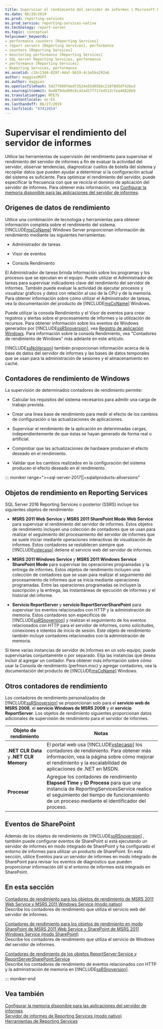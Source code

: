 ```yaml
---
title: Supervisar el rendimiento del servidor de informes | Microsoft Docs
ms.date: 06/20/2019
ms.prod: reporting-services
ms.prod_service: reporting-services-native
ms.technology: report-server
ms.topic: conceptual
helpviewer_keywords:
- performance counters [Reporting Services]
- report servers [Reporting Services], performance
- counters [Reporting Services]
- monitoring performance [Reporting Services]
- SQL Server Reporting Services, performance
- performance [Reporting Services]
- Reporting Services, performance
ms.assetid: c1bc13d4-8297-4daf-bb19-4c1e5ba292a6
author: maggiesMSFT
ms.author: maggies
ms.openlocfilehash: 5d277089fded73524e55d05bbc21078d5df426e3
ms.sourcegitcommit: 0a4879dad09c6c42ad1ff717e4512cfea46820e9
ms.translationtype: MTE75
ms.contentlocale: es-ES
ms.lasthandoff: 06/27/2019
ms.locfileid: "67412654"
---
```

# <a name="monitoring-report-server-performance"></a>Supervisar el rendimiento del servidor de informes
  Utilice las herramientas de supervisión del rendimiento para supervisar el rendimiento del servidor de informes a fin de evaluar la actividad del servidor, observar tendencias, diagnosticar cuellos de botella del sistema y recopilar datos que pueden ayudar a determinar si la configuración actual del sistema es suficiente. Para optimizar el rendimiento del servidor, puede especificar la frecuencia con que se recicla el dominio de aplicación del servidor de informes. Para obtener más información, vea [Configurar la memoria disponible para las aplicaciones del servidor de informes](../../reporting-services/report-server/configure-available-memory-for-report-server-applications.md).  
  
## <a name="sources-of-performance-data"></a>Orígenes de datos de rendimiento  
 Utilice una combinación de tecnología y herramientas para obtener información completa sobre el rendimiento del sistema. [!INCLUDE[msCoName](../../includes/msconame-md.md)] Windows Server proporcionan información de rendimiento mediante las siguientes herramientas:  
  
-   Administrador de tareas  
  
-   Visor de eventos  
  
-   Consola Rendimiento  
  
 El Administrador de tareas brinda información sobre los programas y los procesos que se ejecutan en el equipo. Puede utilizar el Administrador de tareas para supervisar indicadores clave del rendimiento del servidor de informes. También puede evaluar la actividad de ejecutar procesos y visualizar gráficos y datos con relación al uso de la CPU y de la memoria. Para obtener información sobre cómo utilizar el Administrador de tareas, vea la documentación del producto de [!INCLUDE[msCoName](../../includes/msconame-md.md)] Windows.  
  
 Puede utilizar la consola Rendimiento y el Visor de eventos para crear registros y alertas sobre el procesamiento de informes y la utilización de recursos. Para obtener información sobre los eventos de Windows generados por [!INCLUDE[ssRSnoversion](../../includes/ssrsnoversion-md.md)], vea [Registro de aplicación Windows](../../reporting-services/report-server/windows-application-log.md). Para información sobre la consola Rendimiento, vea "Contadores de rendimiento de Windows" más adelante en este artículo.  
  
 [!INCLUDE[ssNoVersion](../../includes/ssnoversion-md.md)] también proporcionan información acerca de la base de datos del servidor de informes y las bases de datos temporales que se usan para la administración de sesiones y el almacenamiento en caché.  
  
## <a name="windows-performance-counters"></a>Contadores de rendimiento de Windows  
 La supervisión de determinados contadores de rendimiento permite:  
  
-   Calcular los requisitos del sistema necesarios para admitir una carga de trabajo prevista.  
  
-   Crear una línea base de rendimiento para medir el efecto de los cambios de configuración o las actualizaciones de aplicaciones.  
  
-   Supervisar el rendimiento de la aplicación en determinadas cargas, independientemente de que éstas se hayan generado de forma real o artificial.  
  
-   Comprobar que las actualizaciones de hardware producen el efecto deseado en el rendimiento.  
  
-   Validar que los cambios realizados en la configuración del sistema producen el efecto deseado en el rendimiento.  

::: moniker range=">=sql-server-2017||=sqlallproducts-allversions"
  
## <a name="reporting-services-performance-objects"></a>Objetos de rendimiento en Reporting Services  
SQL Server 2016 Reporting Services o posterior (SSRS) incluye los siguientes objetos de rendimiento:  
  
-   **MSRS 2011 Web Service** y **MSRS 2011 SharePoint Mode Web Service** para supervisar el rendimiento del servidor de informes. Estos objetos de rendimiento incluyen una colección de contadores que se usan para realizar el seguimiento del procesamiento del servidor de informes que se suele iniciar mediante operaciones interactivas de visualización de informes. Estos contadores se restablecen siempre que [!INCLUDE[vstecasp](../../includes/vstecasp-md.md)] detiene el servicio web del servidor de informes.  
  
-   **MSRS 2011 Windows Service** y **MSRS 2011 Windows Service SharePoint Mode** para supervisar las operaciones programadas y la entrega de informes. Estos objetos de rendimiento incluyen una colección de contadores que se usan para realizar el seguimiento del procesamiento de informes que se inicia mediante operaciones programadas. Entre las operaciones programadas se incluyen la suscripción y la entrega, las instantáneas de ejecución de informes y el historial del informe.  
  
-   **Servicio ReportServer** y **servicio ReportServerSharePoint** para supervisar los eventos relacionados con HTTP y la administración de memoria. Estos contadores son específicos de [!INCLUDE[ssRSnoversion](../../includes/ssrsnoversion-md.md)] y realizan el seguimiento de los eventos relacionados con HTTP para el servidor de informes, como solicitudes, conexiones e intentos de inicio de sesión. Este objeto de rendimiento también incluye contadores relacionados con la administración de memoria.  
  
 Si tiene varias instancias de servidor de informes en un solo equipo, puede supervisarlas conjuntamente o por separado. Elija las instancias que desea incluir al agregar un contador. Para obtener más información sobre cómo usar la Consola de rendimiento (perfmon.msc) y agregar contadores, vea la documentación del producto de [!INCLUDE[msCoName](../../includes/msconame-md.md)] Windows.  
  
## <a name="other-performance-counters"></a>Otros contadores de rendimiento  
 Los contadores de rendimiento personalizados de [!INCLUDE[ssRSnoversion](../../includes/ssrsnoversion-md.md)] se proporcionan solo para el **servicio web de MSRS 2008**, el **servicio Windows de MSRS 2008** y el **servicio ReportServer**. Los objetos de rendimiento siguientes proporcionan datos adicionales de supervisión de rendimiento para el servidor de informes.  
  
|Objeto de rendimiento|Notas|  
|------------------------|-----------|  
|**.NET CLR Data** y **.NET CLR Memory**|El portal web usa [!INCLUDE[vstecasp](../../includes/vstecasp-md.md)] los contadores de rendimiento. Para obtener más información, vea la página sobre cómo mejorar el rendimiento y la escalabilidad de aplicaciones de .NET en MSDN.|  
|**Procesar**|Agregue los contadores de rendimiento **Elapsed Time** y **ID Process** para que una instancia de ReportingServicesService realice el seguimiento del tiempo de funcionamiento de un proceso mediante el identificador del proceso.|  
  
## <a name="sharepoint-events"></a>Eventos de SharePoint  
 Además de los objetos de rendimiento de [!INCLUDE[ssRSnoversion](../../includes/ssrsnoversion-md.md)] , también puede configurar eventos de SharePoint si está ejecutando un servidor de informes en modo integrado de SharePoint y ha configurado el entorno de informes para utilizar un producto de SharePoint. En esta sección, utilice Eventos para un servidor de informes en modo integrado de SharePoint para revisar los eventos de diagnóstico que pueden proporcionar información útil si el entorno de informes está integrado en SharePoint.  
  
## <a name="in-this-section"></a>En esta sección  
 [Contadores de rendimiento para los objetos de rendimiento de MSRS 2011 Web Service y MSRS 2011 Windows Service &#40;modo nativo&#41;](../../reporting-services/report-server/performance-counters-msrs-2011-web-service-performance-objects.md)  
 Describe los contadores de rendimiento que utiliza el servicio web del servidor de informes.  
  
 [Contadores de rendimiento para los objetos de rendimiento en modo SharePoint de MSRS 2011 Web Service y SharePoint de MSRS 2011 Windows Service &#40;modo SharePoint&#41;](../../reporting-services/report-server/performance-counters-msrs-2011-sharepoint-mode-performance-objects.md)  
 Describe los contadores de rendimiento que utiliza el servicio de Windows del servidor de informes.  
  
 [Contadores de rendimiento de los objetos ReportServer:Service y ReportServerSharePoint:Service](../../reporting-services/report-server/performance-counters-reportserver-service-performance-objects.md)  
 Describe los contadores de rendimiento de eventos relacionados con HTTP y la administración de memoria en [!INCLUDE[ssRSnoversion](../../includes/ssrsnoversion-md.md)].  

::: moniker-end
  
## <a name="see-also"></a>Vea también  
 [Configurar la memoria disponible para las aplicaciones del servidor de informes](../../reporting-services/report-server/configure-available-memory-for-report-server-applications.md)   
 [Servidor de informes de Reporting Services &#40;modo nativo&#41;](../../reporting-services/report-server/reporting-services-report-server-native-mode.md)   
 [Herramientas de Reporting Services](../../reporting-services/tools/reporting-services-tools.md)  
  
